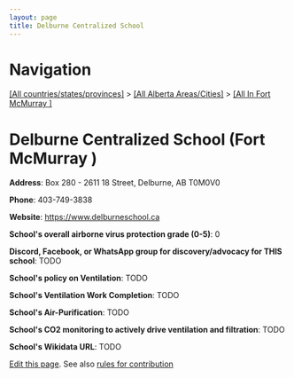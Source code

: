 ```yaml
---
layout: page
title: Delburne Centralized School
---
```

# Navigation

[[All countries/states/provinces]](../../..) > [[All Alberta Areas/Cities]](../..) > [[All In Fort McMurray ]](..)

# Delburne Centralized School (Fort McMurray )

**Address**: Box 280 - 2611 18 Street, Delburne, AB T0M0V0

**Phone**: 403-749-3838

**Website**: <https://www.delburneschool.ca>

**School's overall airborne virus protection grade (0-5)**: 0

**Discord, Facebook, or WhatsApp group for discovery/advocacy for THIS school**: TODO

**School's policy on Ventilation**: TODO

**School's Ventilation Work Completion**: TODO

**School's Air-Purification**: TODO

**School's CO2 monitoring to actively drive ventilation and filtration**: TODO

**School's Wikidata URL**: TODO


[Edit this page](https://github.com/ventilate-schools/AB/edit/main/./Fort_McMurray_/Delburne_Centralized_School.md). See also [rules for contribution](../../../contribution-rules/)